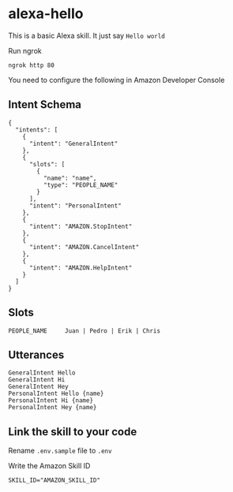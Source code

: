 # alexa-hello

This is a basic Alexa skill. It just say `Hello world`


Run ngrok

```
ngrok http 80
```

You need to configure the following in Amazon Developer Console

## Intent Schema

```
{
  "intents": [
    {
      "intent": "GeneralIntent"
    },
    {
      "slots": [
        {
          "name": "name",
          "type": "PEOPLE_NAME"
        }
      ],
      "intent": "PersonalIntent"
    },
    {
      "intent": "AMAZON.StopIntent"
    },
    {
      "intent": "AMAZON.CancelIntent"
    },
    {
      "intent": "AMAZON.HelpIntent"
    }
  ]
}
```

## Slots

```
PEOPLE_NAME		Juan | Pedro | Erik | Chris
```

## Utterances

```
GeneralIntent Hello
GeneralIntent Hi
GeneralIntent Hey
PersonalIntent Hello {name}
PersonalIntent Hi {name}
PersonalIntent Hey {name}
```

## Link the skill to your code

Rename `.env.sample` file to `.env`

Write the Amazon Skill ID

```
SKILL_ID="AMAZON_SKILL_ID"
```
